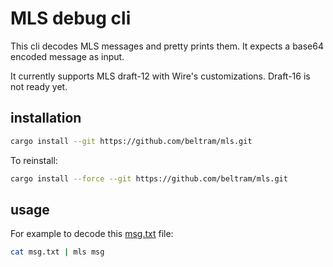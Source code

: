 # MLS debug cli

This cli decodes MLS messages and pretty prints them. It expects a base64 encoded message as input.  

It currently supports MLS draft-12 with Wire's customizations. Draft-16 is not ready yet.

## installation

```bash
cargo install --git https://github.com/beltram/mls.git
```

To reinstall:

```bash
cargo install --force --git https://github.com/beltram/mls.git
```

## usage

For example to decode this [msg.txt](data/msg.txt) file:

```bash
cat msg.txt | mls msg
```